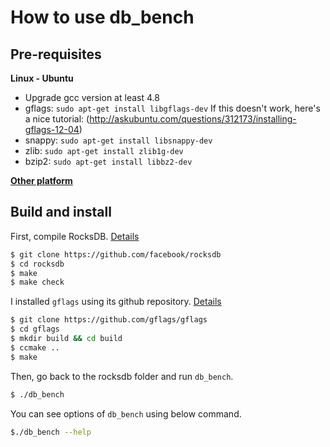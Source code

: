# How to use db_bench

## Pre-requisites

**Linux - Ubuntu**
- Upgrade gcc version at least 4.8
- gflags: `sudo apt-get install libgflags-dev`
  If this doesn't work, here's a nice tutorial:
  (http://askubuntu.com/questions/312173/installing-gflags-12-04)
- snappy: `sudo apt-get install libsnappy-dev`
- zlib: `sudo apt-get install zlib1g-dev`
- bzip2: `sudo apt-get install libbz2-dev`

**[Other platform](https://github.com/facebook/rocksdb/blob/master/INSTALL.md#supported-platforms)**

## Build and install

First, compile RocksDB. [Details](https://github.com/facebook/rocksdb/blob/master/INSTALL.md)
```bash
$ git clone https://github.com/facebook/rocksdb
$ cd rocksdb
$ make
$ make check
```

I installed `gflags` using its github repository. [Details](https://github.com/gflags/gflags/blob/master/INSTALL.md)
```bash
$ git clone https://github.com/gflags/gflags
$ cd gflags
$ mkdir build && cd build
$ ccmake ..
$ make
```

Then, go back to the rocksdb folder and run `db_bench`.
```bash
$ ./db_bench
```

You can see options of `db_bench` using below command.
```bash
$./db_bench --help
```